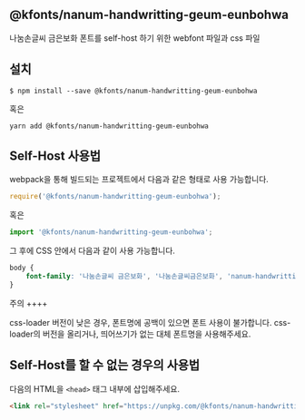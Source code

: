 
@kfonts/nanum-handwritting-geum-eunbohwa
---------------------

나눔손글씨 금은보화 폰트를 self-host 하기 위한 webfont 파일과 css 파일

설치
----

```
$ npm install --save @kfonts/nanum-handwritting-geum-eunbohwa
```

혹은

```
yarn add @kfonts/nanum-handwritting-geum-eunbohwa
```

Self-Host 사용법
---------------

webpack을 통해 빌드되는 프로젝트에서 다음과 같은 형태로 사용 가능합니다.

```js
require('@kfonts/nanum-handwritting-geum-eunbohwa');
```

혹은

```js
import '@kfonts/nanum-handwritting-geum-eunbohwa';
```

그 후에 CSS 안에서 다음과 같이 사용 가능합니다.

```css
body {
    font-family: '나눔손글씨 금은보화', '나눔손글씨금은보화', 'nanum-handwritting-geum-eunbohwa';
}
```

주의
++++

css-loader 버전이 낮은 경우, 폰트명에 공백이 있으면 폰트 사용이 불가합니다.
css-loader의 버전을 올리거나, 띄어쓰기가 없는 대체 폰트명을 사용해주세요.

Self-Host를 할 수 없는 경우의 사용법
--------------------------------

다음의 HTML을 `<head>` 태그 내부에 삽입해주세요.

```html
<link rel="stylesheet" href="https://unpkg.com/@kfonts/nanum-handwritting-geum-eunbohwa/index.css" />
```


